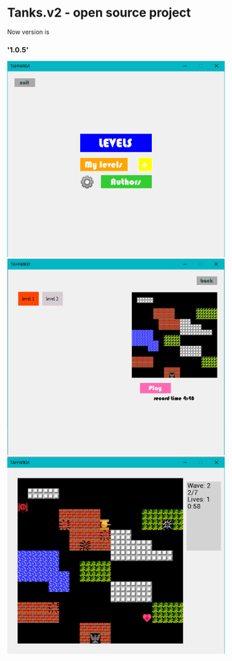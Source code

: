 # Tanks.v2 - open source project

Now version is
### '1.0.5'

![1 Image alt](https://github.com/CookieBogdan/Tanks/blob/main/readmeimage/1.png)
![2 Image alt](https://github.com/CookieBogdan/Tanks/blob/main/readmeimage/2.png)
![3 Image alt](https://github.com/CookieBogdan/Tanks/blob/main/readmeimage/3.png)
